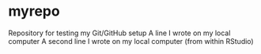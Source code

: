 # myrepo
Repository for testing my Git/GitHub setup
A line I wrote on my local computer 
A second line I wrote on my local computer (from within RStudio)
